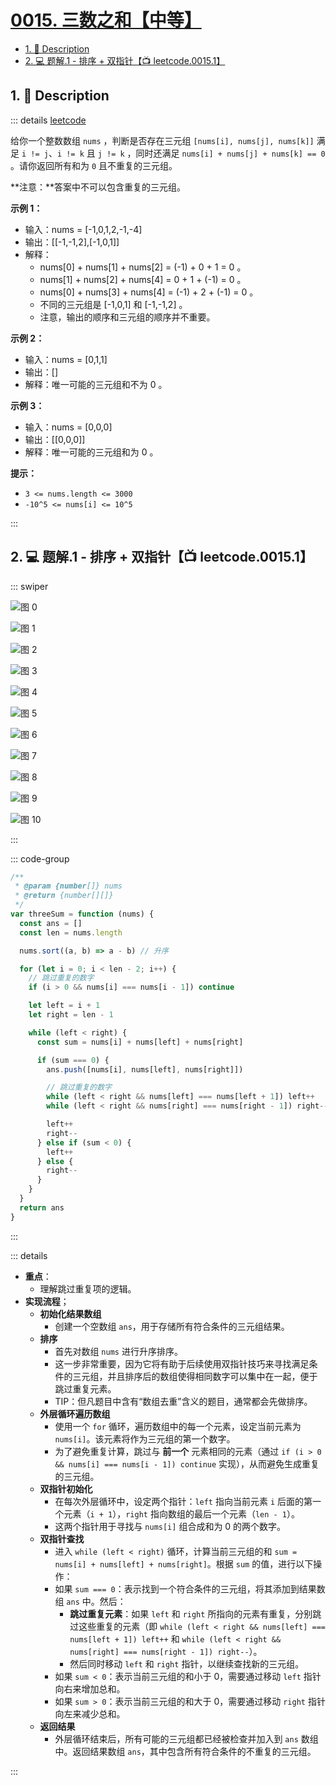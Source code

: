 # [0015. 三数之和【中等】](https://github.com/Tdahuyou/TNotes.leetcode/tree/main/notes/0015.%20%E4%B8%89%E6%95%B0%E4%B9%8B%E5%92%8C%E3%80%90%E4%B8%AD%E7%AD%89%E3%80%91)

<!-- region:toc -->

- [1. 📝 Description](#1--description)
- [2. 💻 题解.1 - 排序 + 双指针【📺 leetcode.0015.1】](#2--题解1---排序--双指针-leetcode00151)

<!-- endregion:toc -->

## 1. 📝 Description

::: details [leetcode](https://leetcode.cn/problems/3sum/description/)

给你一个整数数组 `nums` ，判断是否存在三元组 `[nums[i], nums[j], nums[k]]` 满足 `i != j`、`i != k` 且 `j != k` ，同时还满足 `nums[i] + nums[j] + nums[k] == 0` 。请你返回所有和为 `0` 且不重复的三元组。

**注意：**答案中不可以包含重复的三元组。

**示例 1：**

- 输入：nums = [-1,0,1,2,-1,-4]
- 输出：[[-1,-1,2],[-1,0,1]]
- 解释：
  - nums[0] + nums[1] + nums[2] = (-1) + 0 + 1 = 0 。
  - nums[1] + nums[2] + nums[4] = 0 + 1 + (-1) = 0 。
  - nums[0] + nums[3] + nums[4] = (-1) + 2 + (-1) = 0 。
  - 不同的三元组是 [-1,0,1] 和 [-1,-1,2] 。
  - 注意，输出的顺序和三元组的顺序并不重要。

**示例 2：**

- 输入：nums = [0,1,1]
- 输出：[]
- 解释：唯一可能的三元组和不为 0 。

**示例 3：**

- 输入：nums = [0,0,0]
- 输出：[[0,0,0]]
- 解释：唯一可能的三元组和为 0 。

**提示：**

- `3 <= nums.length <= 3000`
- `-10^5 <= nums[i] <= 10^5`

:::

## 2. 💻 题解.1 - 排序 + 双指针【📺 leetcode.0015.1】

::: swiper

![图 0](https://cdn.jsdelivr.net/gh/Tdahuyou/imgs@main/2025-04-10-08-36-41.png)

![图 1](https://cdn.jsdelivr.net/gh/Tdahuyou/imgs@main/2025-04-10-08-36-48.png)

![图 2](https://cdn.jsdelivr.net/gh/Tdahuyou/imgs@main/2025-04-10-08-36-56.png)

![图 3](https://cdn.jsdelivr.net/gh/Tdahuyou/imgs@main/2025-04-10-08-37-04.png)

![图 4](https://cdn.jsdelivr.net/gh/Tdahuyou/imgs@main/2025-04-10-08-37-13.png)

![图 5](https://cdn.jsdelivr.net/gh/Tdahuyou/imgs@main/2025-04-10-08-37-22.png)

![图 6](https://cdn.jsdelivr.net/gh/Tdahuyou/imgs@main/2025-04-10-08-37-40.png)

![图 7](https://cdn.jsdelivr.net/gh/Tdahuyou/imgs@main/2025-04-10-08-37-48.png)

![图 8](https://cdn.jsdelivr.net/gh/Tdahuyou/imgs@main/2025-04-10-08-37-55.png)

![图 9](https://cdn.jsdelivr.net/gh/Tdahuyou/imgs@main/2025-04-10-08-38-03.png)

![图 10](https://cdn.jsdelivr.net/gh/Tdahuyou/imgs@main/2025-04-10-08-38-12.png)

:::

::: code-group

```js {13,25,26}
/**
 * @param {number[]} nums
 * @return {number[][]}
 */
var threeSum = function (nums) {
  const ans = []
  const len = nums.length

  nums.sort((a, b) => a - b) // 升序

  for (let i = 0; i < len - 2; i++) {
    // 跳过重复的数字
    if (i > 0 && nums[i] === nums[i - 1]) continue

    let left = i + 1
    let right = len - 1

    while (left < right) {
      const sum = nums[i] + nums[left] + nums[right]

      if (sum === 0) {
        ans.push([nums[i], nums[left], nums[right]])

        // 跳过重复的数字
        while (left < right && nums[left] === nums[left + 1]) left++
        while (left < right && nums[right] === nums[right - 1]) right--

        left++
        right--
      } else if (sum < 0) {
        left++
      } else {
        right--
      }
    }
  }
  return ans
}
```

:::

::: details

- **重点**：
  - 理解跳过重复项的逻辑。
- **实现流程**；
  - **初始化结果数组**
    - 创建一个空数组 `ans`，用于存储所有符合条件的三元组结果。
  - **排序**
    - 首先对数组 `nums` 进行升序排序。
    - 这一步非常重要，因为它将有助于后续使用双指针技巧来寻找满足条件的三元组，并且排序后的数组使得相同数字可以集中在一起，便于跳过重复元素。
    - TIP：但凡题目中含有“数组去重”含义的题目，通常都会先做排序。
  - **外层循环遍历数组**
    - 使用一个 `for` 循环，遍历数组中的每一个元素，设定当前元素为 `nums[i]`。该元素将作为三元组的第一个数字。
    - 为了避免重复计算，跳过与 **前一个** 元素相同的元素（通过 `if (i > 0 && nums[i] === nums[i - 1]) continue` 实现），从而避免生成重复的三元组。
  - **双指针初始化**
    - 在每次外层循环中，设定两个指针：`left` 指向当前元素 `i` 后面的第一个元素（`i + 1`），`right` 指向数组的最后一个元素（`len - 1`）。
    - 这两个指针用于寻找与 `nums[i]` 组合成和为 0 的两个数字。
  - **双指针查找**
    - 进入 `while (left < right)` 循环，计算当前三元组的和 `sum = nums[i] + nums[left] + nums[right]`。根据 `sum` 的值，进行以下操作：
    - 如果 `sum === 0`：表示找到一个符合条件的三元组，将其添加到结果数组 `ans` 中。然后：
      - **跳过重复元素**：如果 `left` 和 `right` 所指向的元素有重复，分别跳过这些重复的元素（即 `while (left < right && nums[left] === nums[left + 1]) left++` 和 `while (left < right && nums[right] === nums[right - 1]) right--`）。
      - 然后同时移动 `left` 和 `right` 指针，以继续查找新的三元组。
    - 如果 `sum < 0`：表示当前三元组的和小于 0，需要通过移动 `left` 指针向右来增加总和。
    - 如果 `sum > 0`：表示当前三元组的和大于 0，需要通过移动 `right` 指针向左来减少总和。
  - **返回结果**
    - 外层循环结束后，所有可能的三元组都已经被检查并加入到 `ans` 数组中。返回结果数组 `ans`，其中包含所有符合条件的不重复的三元组。

:::
